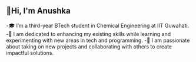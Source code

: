 ## 👋Hi, I'm Anushka

<!--
**SgnAnushka/SgnAnushka** is a ✨ _special_ ✨ repository because its `README.md` (this file) appears on your GitHub profile.

Here are some ideas to get you started:

- 🔭 I’m currently working on ...
- 🌱 I’m currently learning ...
- 👯 I’m looking to collaborate on ...
- 🤔 I’m looking for help with ...
- 💬 Ask me about ...
- 📫 How to reach me: ...
- 😄 Pronouns: ...
- ⚡ Fun fact: ...
-->
-🎓 I’m a third-year BTech student in Chemical Engineering at IIT Guwahati.
-🌱 I am dedicated to enhancing my existing skills while learning and experimenting with new areas in tech and programming.
-🚀 I am passionate about taking on new projects and collaborating with others to create impactful solutions.
